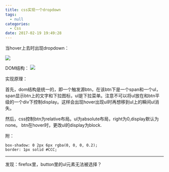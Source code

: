 ```yaml
---
title: css实现一个dropdown
tags:
  - null
categories:
  - Css
date: 2017-02-19 19:49:28
---
```

当hover上去时出现dropdown：

![](http://7xs8pt.com1.z0.glb.clouddn.com/css%E5%AE%9E%E7%8E%B0%E4%B8%80%E4%B8%AAdropdown1.png)

DOM结构：
![](http://7xs8pt.com1.z0.glb.clouddn.com/css%E5%AE%9E%E7%8E%B0%E4%B8%80%E4%B8%AAdropdown2.png)

实现原理：

首先，dom结构是统一的，即一个触发源btn，在该btn下是一个span和一个ul，span显示btn上的文字和下拉图标，ul是下拉菜单。注意不可以将ul放在和btn平级的一个div下控制display。这样会出现hover出现ul时再想移到ul上的瞬间ul消失。

然后，css控制btn为relative布局。ul为absolute布局，right为0,display默认为none。
btn在hover时，更改ul的display为block.

附：

    box-shadow: 0 2px 6px rgba(0, 0, 0, 0.2);
    border: 1px solid #CCC;
---

发现：firefox里，button里的ul元素无法被选择？
